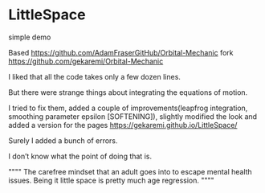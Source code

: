 # LittleSpace
simple demo 

Based  https://github.com/AdamFraserGitHub/Orbital-Mechanic fork https://github.com/gekaremi/Orbital-Mechanic

I liked that all the code takes only a few dozen lines.

But there were strange things about integrating the equations of motion.

I tried to fix them, added a couple of improvements(leapfrog integration,  smoothing parameter epsilon [SOFTENING]), 
slightly modified the look and added a version for the pages https://gekaremi.github.io/LittleSpace/

Surely I added a bunch of errors.

I don’t know what the point of doing that is.


""""
The carefree mindset that an adult goes into to escape mental health issues. Being it little space is pretty much age regression.
""""
